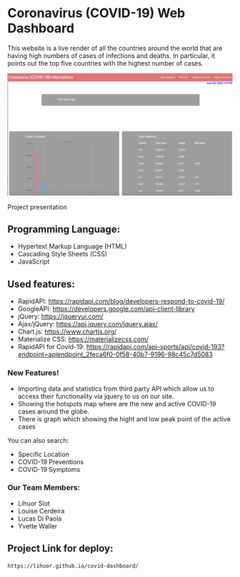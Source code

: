 # Coronavirus (COVID-19) Web Dashboard

This website is a live render of all the countries around the world that are having high numbers of cases of infections and deaths. In particular, it points out the top five countries with the highest number of cases.

![Alt text](screen_sample.png?raw=true "Project main page")

Project presentation

## Programming Language:

- Hypertext Markup Language (HTML)
- Cascading Style Sheets (CSS)
- JavaScript

## Used features:

- RapidAPI: https://rapidapi.com/blog/developers-respond-to-covid-19/
- GoogleAPI: https://developers.google.com/api-client-library
- jQuery: https://jqueryui.com/
- Ajax/jQuery: https://api.jquery.com/jquery.ajax/
- Chart.js: https://www.chartjs.org/
- Materialize CSS: https://materializecss.com/
- RapidAPI for Covid-19: https://rapidapi.com/api-sports/api/covid-193?endpoint=apiendpoint_2feca6f0-0f58-40b7-9196-98c45c7d5083
  
### New Features!

-   Importing data and statistics from third party API which allow us to access their functionality via jquery to us on our site.
-   Showing the hotspots map where are the new and active COVID-19 cases around the globe.
-   There is graph which showing the hight and low peak point of the active cases

You can also search:

- Specific Location
- COVID-19 Preventions
- COVID-19 Symptoms

### Our Team Members:

- Lihuor Slot
- Louise Cerdeira
- Lucas Di Paola
- Yvette Waller

## Project Link for deploy:
```sh
https://lihuor.github.io/covid-dashboard/
```
